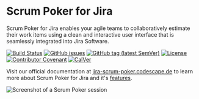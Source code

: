 # Scrum Poker for Jira

Scrum Poker for Jira enables your agile teams to collaboratively estimate their work items using a clean and interactive user interface that is seamlessly integrated into Jira Software.

[![Build Status](https://travis-ci.org/codescape/jira-scrum-poker.svg?branch=master)](https://travis-ci.org/codescape/jira-scrum-poker)
[![GitHub issues](https://img.shields.io/github/issues/codescape/jira-scrum-poker.svg)](https://github.com/codescape/jira-scrum-poker/issues)
[![GitHub tag (latest SemVer)](https://img.shields.io/github/tag/codescape/jira-scrum-poker.svg)](https://github.com/codescape/jira-scrum-poker/releases)
[![License](https://img.shields.io/github/license/codescape/jira-scrum-poker.svg)](license.txt)
[![Contributor Covenant](https://img.shields.io/badge/contributor%20covenant-v2.0%20adopted-ff69b4.svg)](code_of_conduct.md)
[![CalVer](https://img.shields.io/badge/calver-YY.MM.MICRO-22bfda.svg)](https://calver.org/)

Visit our official documentation at [jira-scrum-poker.codescape.de](https://jira-scrum-poker.codescape.de) to learn more about Scrum Poker for Jira and it's [features](https://jira-scrum-poker.codescape.de/features). 

![Screenshot of a Scrum Poker session](/docs/images/participate-in-scrum-poker-session-reveal-estimates.png)
